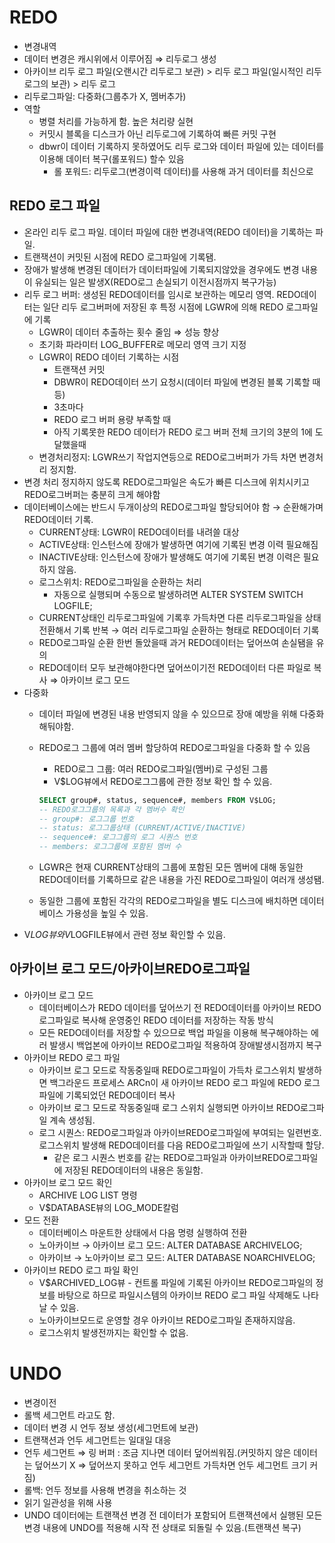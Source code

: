 # REDO

- 변경내역
- 데이터 변경은 캐시위에서 이루어짐 ⇒ 리두로그 생성
- 아카이브 리두 로그 파일(오랜시간 리두로그 보관) > 리두 로그 파일(일시적인 리두 로그의 보관) > 리두 로그
- 리두로그파일: 다중화(그룹추가 X, 멤버추가)
- 역할
    - 병렬 처리를 가능하게 함. 높은 처리량 실현
    - 커밋시 블록을 디스크가 아닌 리두로그에 기록하여 빠른 커밋 구현
    - dbwr이 데이터 기록하지 못하였어도 리두 로그와 데이터 파일에 있는 데이터를 이용해 데이터 복구(롤포워드) 할수 있음
        - 롤 포워드: 리두로그(변경이력 데이터)를 사용해 과거 데이터를 최신으로

## REDO 로그 파일

- 온라인 리두 로그 파일. 데이터 파일에 대한 변경내역(REDO 데이터)을 기록하는 파일.
- 트랜잭션이 커밋된 시점에 REDO 로그파일에 기록됌.
- 장애가 발생해 변경된 데이터가 데이터파일에 기록되지않았을 경우에도 변경 내용이 유실되는 일은 발생X(REDO로그 손실되기 이전시점까지 복구가능)
- 리두 로그 버퍼: 생성된 REDO데이터를 임시로 보관하는 메모리 영역. REDO데이터는 일단 리두 로그버퍼에 저장된 후 특정 시점에 LGWR에 의해 REDO 로그파일에 기록
    - LGWR이 데이터 추출하는 횟수 줄임 ⇒ 성능 향상
    - 초기화 파라미터 LOG_BUFFER로 메모리 영역 크기 지정
    - LGWR이 REDO 데이터 기록하는 시점
        - 트랜잭션 커밋
        - DBWR이 REDO데이터 쓰기 요청시(데이터 파일에 변경된 블록 기록할 때 등)
        - 3초마다
        - REDO 로그 버퍼 용량 부족할 때
        - 아직 기록못한 REDO 데이터가 REDO 로그 버퍼 전체 크기의 3분의 1에 도달했을때
    - 변경처리정지: LGWR쓰기 작업지연등으로 REDO로그버퍼가 가득 차면 변경처리 정지함.
- 변경 처리 정지하지 않도록 REDO로그파일은 속도가 빠른 디스크에 위치시키고 REDO로그버퍼는 충분히 크게 해야함
- 데이터베이스에는 반드시 두개이상의 REDO로그파일 할당되어야 함 → 순환해가며 REDO데이터 기록.
    - CURRENT상태: LGWR이 REDO데이터를 내려쓸 대상
    - ACTIVE상태: 인스턴스에 장애가 발생하면 여기에 기록된 변경 이력 필요해짐
    - INACTIVE상태: 인스턴스에 장애가 발생해도 여기에 기록된 변경 이력은 필요하지 않음.
    - 로그스위치: REDO로그파일을 순환하는 처리
        - 자동으로 실행되며 수동으로 발생하려면 ALTER SYSTEM SWITCH LOGFILE;
    - CURRENT상태인 리두로그파일에 기록후 가득차면 다른 리두로그파일을 상태 전환해서 기록 반복 → 여러 리두로그파일 순환하는 형태로 REDO데이터 기록
    - REDO로그파일 순환 한번 돌았을때 과거 REDO데이터는 덮어쓰여 손실됌을 유의
    - REDO데이터 모두 보관해야한다면 덮어쓰이기전 REDO데이터 다른 파일로 복사 ⇒ 아카이브 로그 모드
- 다중화
    - 데이터 파일에 변경된 내용 반영되지 않을 수 있으므로 장애 예방을 위해 다중화 해둬야함.
    - REDO로그 그룹에 여러 멤버 할당하여 REDO로그파일을 다중화 할 수 있음
        - REDO로그 그룹: 여러 REDO로그파일(멤버)로 구성된 그룹
        - V$LOG뷰에서 REDO로그그룹에 관한 정보 확인 할 수 있음.
        
        ```sql
        SELECT group#, status, sequence#, members FROM V$LOG;
        -- REDO로그그룹의 목록과 각 멤버수 확인
        -- group#: 로그그룹 번호
        -- status: 로그그룹상태 (CURRENT/ACTIVE/INACTIVE)
        -- sequence#: 로그그룹의 로그 시퀀스 번호
        -- members: 로그그룹에 포함된 멤버 수
        ```
        
    - LGWR은 현재 CURRENT상태의 그룹에 포함된 모든 멤버에 대해 동일한 REDO데이터를 기록하므로 같은 내용을 가진 REDO로그파일이 여러개 생성됌.
    - 동일한 그룹에 포함된 각각의 REDO로그파일을 별도 디스크에 배치하면 데이터베이스 가용성을 높일 수 있음.
- V$LOG뷰와 V$LOGFILE뷰에서 관련 정보 확인할 수 있음.

## 아카이브 로그 모드/아카이브REDO로그파일

- 아카이브 로그 모드
    - 데이터베이스가 REDO 데이터를 덮어쓰기 전 REDO데이터를 아카이브 REDO로그파일로 복사해 운영중인 REDO 데이터를 저장하는 작동 방식
    - 모든 REDO데이터를 저장할 수 있으므로 백업 파일을 이용해 복구해야하는 에러 발생시 백업본에 아카이브 REDO로그파일 적용하여 장애발생시점까지 복구
- 아카이브 REDO 로그 파일
    - 아카이브 로그 모드로 작동중일때 REDO로그파일이 가득차 로그스위치 발생하면 백그라운드 프로세스 ARCn이 새 아카이브 REDO 로그 파일에 REDO 로그파일에 기록되었던 REDO데이터 복사
    - 아카이브 로그 모드로 작동중일때 로그 스위치 실행되면 아카이브 REDO로그파일 계속 생성됨.
    - 로그 시퀀스: REDO로그파일과 아카이브REDO로그파일에 부여되는 일련번호. 로그스위치 발생해 REDO데이터를 다음 REDO로그파일에 쓰기 시작할때 할당.
        - 같은 로그 시퀀스 번호를 같는 REDO로그파일과 아카이브REDO로그파일에 저장된 REDO데이터의 내용은 동일함.
- 아카이브 로그 모드 확인
    - ARCHIVE LOG LIST 명령
    - V$DATABASE뷰의 LOG_MODE칼럼
- 모드 전환
    - 데이터베이스 마운트한 상태에서 다음 명령 실행하여 전환
    - 노아카이브 → 아카이브 로그 모드: ALTER DATABASE ARCHIVELOG;
    - 아카이브 → 노아카이브 로그 모드: ALTER DATABASE NOARCHIVELOG;
- 아카이브 REDO 로그 파일 확인
    - V$ARCHIVED_LOG뷰 - 컨트롤 파일에 기록된 아카이브 REDO로그파일의 정보를 바탕으로 하므로 파일시스템의 아카이브 REDO 로그 파일 삭제해도 나타날 수 있음.
    - 노아카이브모드로 운영할 경우 아카이브 REDO로그파일 존재하지않음.
    - 로그스위치 발생전까지는 확인할 수 없음.

# UNDO

- 변경이전
- 롤백 세그먼트 라고도 함.
- 데이터 변경 시 언두 정보 생성(세그먼트에 보관)
- 트랜잭션과 언두 세그먼트는 일대일 대응
- 언두 세그먼트 ⇒ 링 버퍼 : 조금 지나면 데이터 덮어씌워짐.(커밋하지 않은 데이터는 덮어쓰기 X ⇒ 덮어쓰지 못하고 언두 세그먼트 가득차면 언두 세그먼트 크기 커짐)
- 롤백: 언두 정보를 사용해 변경을 취소하는 것
- 읽기 일관성을 위해 사용
- UNDO 데이터에는 트랜잭션 변경 전 데이터가 포함되어 트랜잭션에서 실행된 모든 변경 내용에 UNDO를 적용해 시작 전 상태로 되돌릴 수 있음.(트랜잭션 복구)
